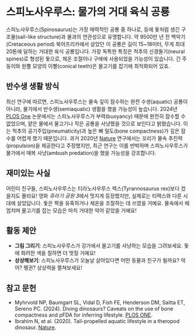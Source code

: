 # 스피노사우루스: 물가의 거대 육식 공룡

스피노사우루스(Spinosaurus)는 가장 매력적인 공룡 중 하나로, 등에 돛처럼 생긴 구조물(sail-like structure)과 물과의 연관성으로 유명합니다. 약 9500만 년 전 백악기(Cretaceous period) 북아프리카에서 살았던 이 공룡은 길이 15~18미터, 무게 최대 20톤에 달하는 거대한 육식 공룡입니다. 가장 독특한 특징은 척추의 신경돌기(neural spines)로 형성된 돛으로, 체온 조절이나 구애에 사용되었을 가능성이 있습니다. 긴 주둥이와 원뿔 모양의 이빨(conical teeth)은 물고기를 잡기에 최적화되어 있죠.

## 반수생 생활 방식

최신 연구에 따르면, 스피노사우루스는 물속 깊이 잠수하는 완전 수생(aquatic) 공룡이 아니라, 물가에서 반수생(semiaquatic) 생활을 했을 가능성이 높습니다. 2024년 [PLOS One](https://journals.plos.org/plosone/article?id=10.1371/journal.pone.0298957) 논문에서는 스피노사우루스가 부력(buoyancy) 때문에 완전히 잠수할 수 없었으며, 얕은 물에서 물고기나 작은 공룡을 사냥했을 것으로 보인다고 밝혔습니다. 이는 척추의 공기주입(pneumaticity)과 높은 뼈 밀도(bone compactness)가 깊은 잠수를 어렵게 했기 때문입니다. 과거 2020년 [Nature](https://www.nature.com/articles/s41586-020-2190-3) 연구에서는 꼬리가 물속 추진력(propulsion)을 제공한다고 주장했지만, 최근 연구는 이를 반박하며 스피노사우루스가 물가에서 매복 사냥(ambush predation)을 했을 가능성을 강조합니다.

## 재미있는 사실

어린이 친구들, 스피노사우루스는 티라노사우루스 렉스(Tyrannosaurus rex)보다 컸을지도 몰라요! 영화 *쥬라기 공원 3*에서 멋지게 등장했지만, 실제로는 티렉스와 다른 시대에 살았답니다. 돛은 짝을 유혹하거나 체온을 조절하는 데 쓰였을 거예요. 물속에서 헤엄치며 물고기를 잡는 모습은 마치 거대한 악어 같았을 거예요!

## 활동 제안

- **그림 그리기**: 스피노사우루스가 강가에서 물고기를 사냥하는 모습을 그려보세요. 돛에 화려한 색을 칠하면 더 멋질 거예요!
- **상상해보기**: 스피노사우루스가 오늘날 살아있다면 어떤 동물과 친구가 될까요? 악어? 펭귄? 상상력을 펼쳐보세요!

## 참고 문헌

- Myhrvold NP, Baumgart SL, Vidal D, Fish FE, Henderson DM, Saitta ET, Sereno PC. (2024). Diving dinosaurs? Caveats on the use of bone compactness and pFDA for inferring lifestyle. [PLOS ONE](https://journals.plos.org/plosone/article?id=10.1371/journal.pone.0298957).
- Ibrahim N, et al. (2020). Tail-propelled aquatic lifestyle in a theropod dinosaur. [Nature](https://www.nature.com/articles/s41586-020-2190-3).